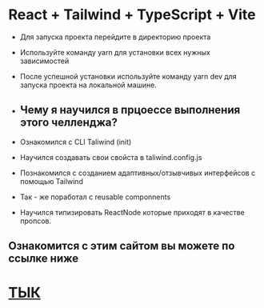 # React + Tailwind + TypeScript + Vite  
- Для запуска проекта перейдите в директорию проекта
- Используйте команду yarn для установки всех нужных зависимостей
- После успешной установки используйте команду yarn dev для запуска проекта на локальной машине.




- ## Чему я научился в прцоессе выполнения этого челленджа?
-  Ознакомился с CLI Taliwind (init)
-  Научился создавать свои свойста в taliwind.config.js
-  Познакомился с созданием адаптивных/отзывчивых интерфейсов с помощью Tailwind
-  Так - же поработал с reusable componnents
-  Научился типизировать ReactNode которые приходят в качестве пропсов.


  ## Ознакомится с этим сайтом вы можете по ссылке ниже
   # [ТЫК](https://fronted-challenge.vercel.app/)
